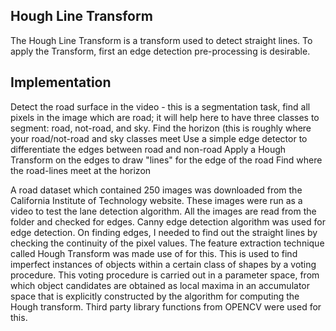 Hough Line Transform
--------------------
The Hough Line Transform is a transform used to detect straight lines.
To apply the Transform, first an edge detection pre-processing is desirable.

Implementation
--------------
Detect the road surface in the video - this is a segmentation task, find all pixels in the image which are road; it will help here to have three classes to segment: road, not-road, and sky.
Find the horizon (this is roughly where your road/not-road and sky classes meet
Use a simple edge detector  to differentiate the edges between road and non-road
Apply a Hough Transform on the edges to draw "lines" for the edge of the road
Find where the road-lines meet at the horizon

A road dataset which contained 250 images was downloaded from the California Institute of Technology website. These images were run as a video to test the lane detection algorithm. All the images are read from the folder and checked for edges. Canny edge detection algorithm was used for edge detection. On finding edges, I needed to find out the straight lines by checking the continuity of the pixel values. The feature extraction technique called Hough Transform was made use of for this. This is used to find imperfect instances of objects within a certain class of shapes by a voting procedure. This voting procedure is carried out in a parameter space, from which object candidates are obtained as local maxima in an accumulator space that is explicitly constructed by the algorithm for computing the Hough transform. Third party library functions from OPENCV were used for this.
